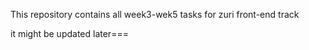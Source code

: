 This repository contains all week3-wek5 tasks for zuri front-end track

it might be updated later===
